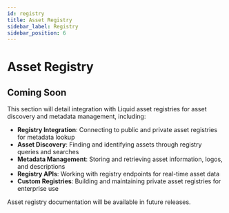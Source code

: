 ```yaml
---
id: registry
title: Asset Registry
sidebar_label: Registry
sidebar_position: 6
---
```


# Asset Registry

## Coming Soon

This section will detail integration with Liquid asset registries for asset discovery and metadata management, including:

- **Registry Integration**: Connecting to public and private asset registries for metadata lookup
- **Asset Discovery**: Finding and identifying assets through registry queries and searches
- **Metadata Management**: Storing and retrieving asset information, logos, and descriptions
- **Registry APIs**: Working with registry endpoints for real-time asset data
- **Custom Registries**: Building and maintaining private asset registries for enterprise use

Asset registry documentation will be available in future releases.